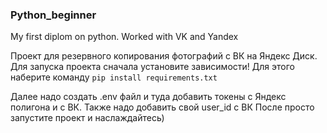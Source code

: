 ### Python_beginner
My first diplom on python. Worked with VK and Yandex

Проект для резервного копирования фотографий с ВК на Яндекс Диск. Для запуска проекта сначала установите зависимости! Для этого наберите команду 
``pip install requirements.txt``

Далее надо создать .env файл и туда добавить токены с Яндекс полигона и с ВК. Также надо добавить свой user_id с ВК 
После просто запустите проект и наслаждайтесь)
